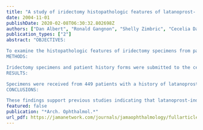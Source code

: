 ```yaml
---
title: "A study of iridectomy histopathologic features of latanoprost- and non-latanoprost-treated patients"
date: 2004-11-01
publishDate: 2020-02-08T06:30:32.802698Z
authors: ["Dan Albert", "Ronald Gangnon", "Shelly Zimbric", "Cecelia Damico", "Marian Fisher", "Joel Gleiser", "Hans Grossniklaus", "Richard Green"]
publication_types: ["2"]
abstract: "OBJECTIVES:

To examine the histopathologic features of iridectomy specimens from patients undergoing glaucoma surgery and to compare histologic abnormalities in a group of patients with a history of latanoprost therapy with those in a group of patients who had no history of prostaglandin therapy (controls).
METHODS:

Iridectomy specimens and patient history forms were submitted to the central Latanoprost Pathology Center. These were independently examined by 3 ophthalmic pathologists in a masked fashion. Specimens were evaluated for malignant, premalignant, and other changes including differences in levels of pigmentation, degrees of cellularity, inflammation, vascular abnormalities, and changes in the iris pigment epithelium.
RESULTS:

Specimens were received from 449 patients with a history of latanoprost treatment and 142 patients who had no history of treatment with latanoprost or other prostaglandin analogues. No evidence of malignant or premalignant changes was found. In latanoprost-treated irides, the prevalence of iris freckles was higher (P = .001) than in control irides, as was the combined number of stromal fibroblasts and melanocytes (P<.001). In a subgroup of specimens received through June 2002, there was no significant difference in mean melanocyte counts (P=.35) obtained by immunohistochemical staining techniques between the latanoprost-treated and control groups.
CONCLUSIONS:

These findings support previous studies indicating that latanoprost-induced eye color changes are due to an increased amount of melanin within the iris stromal melanocytes. The increased numbers of freckles may be a focal manifestation of this effect."
featured: false
publication: "*Arch. Ophthalmol.*"
url_pdf: https://jamanetwork.com/journals/jamaophthalmology/fullarticle/416661
---
```


